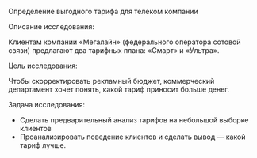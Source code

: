 Определение выгодного тарифа для телеком компании


Описание исследования:

Клиентам компании «Мегалайн» (федерального оператора сотовой связи) предлагают два тарифных плана: «Смарт» и «Ультра».


Цель исследования:

Чтобы скорректировать рекламный бюджет, коммерческий департамент хочет понять, какой тариф приносит больше денег.


Задача исследования:

- Сделать предварительный анализ тарифов на небольшой выборке клиентов
- Проанализировать поведение клиентов и сделать вывод — какой тариф лучше.